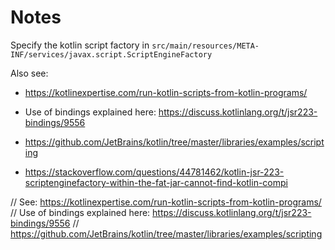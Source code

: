 # Notes

Specify the kotlin script factory in `src/main/resources/META-INF/services/javax.script.ScriptEngineFactory`

Also see:

* https://kotlinexpertise.com/run-kotlin-scripts-from-kotlin-programs/
* Use of bindings explained here: https://discuss.kotlinlang.org/t/jsr223-bindings/9556
* https://github.com/JetBrains/kotlin/tree/master/libraries/examples/scripting

* https://stackoverflow.com/questions/44781462/kotlin-jsr-223-scriptenginefactory-within-the-fat-jar-cannot-find-kotlin-compi

// See: https://kotlinexpertise.com/run-kotlin-scripts-from-kotlin-programs/
// Use of bindings explained here: https://discuss.kotlinlang.org/t/jsr223-bindings/9556
// https://github.com/JetBrains/kotlin/tree/master/libraries/examples/scripting
